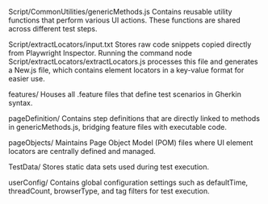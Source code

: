 Script/CommonUtilities/genericMethods.js
Contains reusable utility functions that perform various UI actions. These functions are shared across different test steps.

Script/extractLocators/input.txt
Stores raw code snippets copied directly from Playwright Inspector.
Running the command node Script/extractLocators/extractLocators.js processes this file and generates a New.js file, which contains element locators in a key-value format for easier use.

features/
Houses all .feature files that define test scenarios in Gherkin syntax.

pageDefinition/
Contains step definitions that are directly linked to methods in genericMethods.js, bridging feature files with executable code.

pageObjects/
Maintains Page Object Model (POM) files where UI element locators are centrally defined and managed.

TestData/
Stores static data sets used during test execution.

userConfig/
Contains global configuration settings such as defaultTime, threadCount, browserType, and tag filters for test execution.
